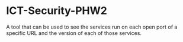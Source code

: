 # ICT-Security-PHW2
A tool that can be used to see the services run on each open port of a specific URL and the version of each of those services.
